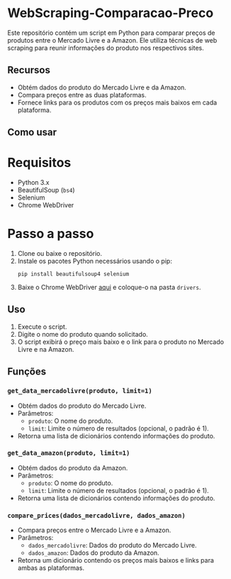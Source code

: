 # WebScraping-Comparacao-Preco
Este repositório contém um script em Python para comparar preços de produtos entre o Mercado Livre e a Amazon. Ele utiliza técnicas de web scraping para reunir informações do produto nos respectivos sites.

## Recursos
- Obtém dados do produto do Mercado Livre e da Amazon.
- Compara preços entre as duas plataformas.
- Fornece links para os produtos com os preços mais baixos em cada plataforma.

## Como usar

# Requisitos
- Python 3.x
- BeautifulSoup (`bs4`)
- Selenium
- Chrome WebDriver

# Passo a passo
1. Clone ou baixe o repositório.
2. Instale os pacotes Python necessários usando o pip:
    ```
    pip install beautifulsoup4 selenium
    ```
3. Baixe o Chrome WebDriver [aqui](https://chromedriver.chromium.org/downloads) e coloque-o na pasta `drivers`.

## Uso
1. Execute o script.
2. Digite o nome do produto quando solicitado.
3. O script exibirá o preço mais baixo e o link para o produto no Mercado Livre e na Amazon.

## Funções
### `get_data_mercadolivre(produto, limit=1)`
- Obtém dados do produto do Mercado Livre.
- Parâmetros:
    - `produto`: O nome do produto.
    - `limit`: Limite o número de resultados (opcional, o padrão é 1).
- Retorna uma lista de dicionários contendo informações do produto.

### `get_data_amazon(produto, limit=1)`
- Obtém dados do produto da Amazon.
- Parâmetros:
    - `produto`: O nome do produto.
    - `limit`: Limite o número de resultados (opcional, o padrão é 1).
- Retorna uma lista de dicionários contendo informações do produto.

### `compare_prices(dados_mercadolivre, dados_amazon)`
- Compara preços entre o Mercado Livre e a Amazon.
- Parâmetros:
    - `dados_mercadolivre`: Dados do produto do Mercado Livre.
    - `dados_amazon`: Dados do produto da Amazon.
- Retorna um dicionário contendo os preços mais baixos e links para ambas as plataformas.


